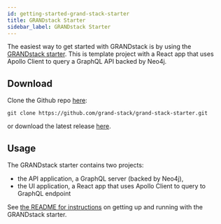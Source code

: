```yaml
---
id: getting-started-grand-stack-starter
title: GRANDstack Starter
sidebar_label: GRANDstack Starter
---
```


The easiest way to get started with GRANDstack is by using the [GRANDstack starter](https://github.com/grand-stack/grand-stack-starter). This is template project with a React app that uses Apollo Client to query a GraphQL API backed by Neo4j. 

## Download

Clone the Github repo [here](https://github.com/grand-stack/grand-stack-starter):

```
git clone https://github.com/grand-stack/grand-stack-starter.git
```

or download the latest release [here](https://github.com/grand-stack/grand-stack-starter/releases/download/v0.0.2.1/grand-stack-starter-v0.0.2.zip).

## Usage

The GRANDstack starter contains two projects:
 * the API application, a GraphQL  server (backed by Neo4j), 
 * the UI application, a React app that uses Apollo Client to query to GraphQL endpoint

See [the README for instructions](https://github.com/grand-stack/grand-stack-starter) on getting up and running with the GRANDstack starter.
